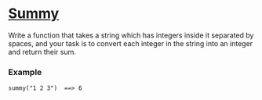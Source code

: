 # [Summy](https://www.codewars.com/kata/599c20626bd8795ce900001d) #

Write a function that takes a string which has integers inside it separated by spaces, and your task is to convert each integer in the string into an integer and return their sum.

### Example ###

    summy("1 2 3")  ==> 6
